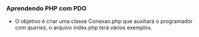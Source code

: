 <h3>Aprendendo PHP com PDO</h3>

<ul>
<li>
<p>
O objetivo é criar uma classe Conexao.php que auxiliará o programador
com <i>queries</i>, o arquivo index.php terá vários exemplos.

</p>
</li>
</ul>